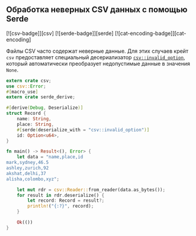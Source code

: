 ## Обработка неверных CSV данных с помощью Serde

[![csv-badge]][csv] [![serde-badge]][serde] [![cat-encoding-badge]][cat-encoding]

Файлы CSV часто содержат неверные данные. Для этих случаев крейт `csv` предоставляет специальный десериализатор [`csv::invalid_option`](https://docs.rs/csv/*/csv/fn.invalid_option.html), который автоматически преобразует недопустимые данные в значения `None`.

```rust
extern crate csv;
use csv::Error;
#[macro_use]
extern crate serde_derive;

#[derive(Debug, Deserialize)]
struct Record {
    name: String,
    place: String,
    #[serde(deserialize_with = "csv::invalid_option")]
    id: Option<u64>,
}

fn main() -> Result<(), Error> {
    let data = "name,place,id
mark,sydney,46.5
ashley,zurich,92
akshat,delhi,37
alisha,colombo,xyz";

    let mut rdr = csv::Reader::from_reader(data.as_bytes());
    for result in rdr.deserialize() {
        let record: Record = result?;
        println!("{:?}", record);
    }

    Ok(())
}
```


